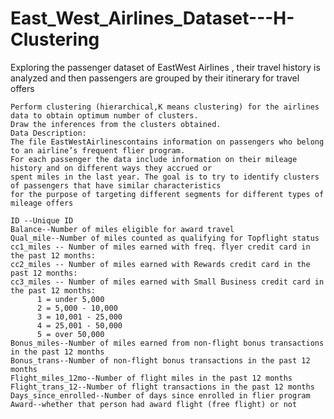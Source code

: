 # East_West_Airlines_Dataset---H-Clustering
Exploring the passenger dataset of EastWest Airlines , their travel history is analyzed and then passengers are grouped by their itinerary for travel offers 

    Perform clustering (hierarchical,K means clustering) for the airlines data to obtain optimum number of clusters. 
    Draw the inferences from the clusters obtained.
    Data Description:
    The file EastWestAirlinescontains information on passengers who belong to an airline’s frequent flier program. 
    For each passenger the data include information on their mileage history and on different ways they accrued or 
    spent miles in the last year. The goal is to try to identify clusters of passengers that have similar characteristics 
    for the purpose of targeting different segments for different types of mileage offers
    
    ID --Unique ID
    Balance--Number of miles eligible for award travel
    Qual_mile--Number of miles counted as qualifying for Topflight status
    cc1_miles -- Number of miles earned with freq. flyer credit card in the past 12 months:
    cc2_miles -- Number of miles earned with Rewards credit card in the past 12 months:
    cc3_miles -- Number of miles earned with Small Business credit card in the past 12 months:
          1 = under 5,000
          2 = 5,000 - 10,000
          3 = 10,001 - 25,000
          4 = 25,001 - 50,000
          5 = over 50,000
    Bonus_miles--Number of miles earned from non-flight bonus transactions in the past 12 months
    Bonus_trans--Number of non-flight bonus transactions in the past 12 months
    Flight_miles_12mo--Number of flight miles in the past 12 months
    Flight_trans_12--Number of flight transactions in the past 12 months
    Days_since_enrolled--Number of days since enrolled in flier program
    Award--whether that person had award flight (free flight) or not


